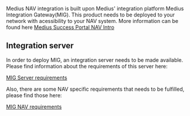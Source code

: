 Medius NAV integration is built upon Medius' integration platform Medius Integration Gateway(MIG). This product needs to be deployed to your network with acessibility to your NAV system.
More information can be found here [Medius Success Portal NAV Intro](https://success.medius.com/documentation/cts-documentation/On-Premise-Connectors/NAV/NAV_introduction/)

## Integration server
In order to deploy MIG, an integration server needs to be made available. 
Please find information about the requirements of this server here: 

[MIG Server requirements](https://success.medius.com/documentation/cts-documentation/On-Premise-Connectors/General/Integration_general/)

Also, there are some NAV specific requirements that needs to be fulfilled, please find those here: 

[MIG NAV requirements](https://success.medius.com/documentation/cts-documentation/On-Premise-Connectors/NAV/NAV_technical/NAV_technical_requirements/)
